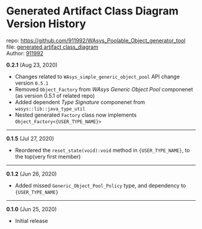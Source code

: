 # Generated Artifact Class Diagram Version History
repo: https://github.com/911992/WAsys_Poolable_Object_generator_tool  
file: [generated artifact class_diagram](./gen_artifact_class_diagram.svg)  
Author: [911992](https://github.com/911992)  

**0.2.1** (Aug 23, 2020)

* Changes related to `WAsys_simple_generic_object_pool` API change version `0.5.1`
* Removed `Object_Factory` from *WAsys Generic Object Pool* componenet (as version 0.5.1 of related repo)
* Added dependent *Type Signature* componenet from `wasys::lib::java_type_util`
* Nested generated `Factory` class now implements `Object_Factory<{USER_TYPE_NAME}>`

<hr/>

**0.1.5** (Jul 27, 2020)

* Reordered the `reset_state(void):void` method in `{USER_TYPE_NAME}`, to the top(very first member)

<hr/>

**0.1.2** (Jun 26, 2020)

* Added missed `Generic_Object_Pool_Policy` type, and dependency to `{USER_TYPE_NAME}`

<hr/>

**0.1.0** (Jun 25, 2020)

* Initial release